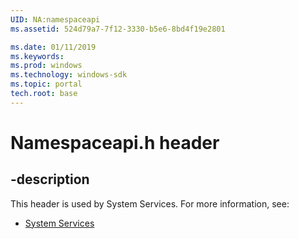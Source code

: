 ```yaml
---
UID: NA:namespaceapi
ms.assetid: 524d79a7-7f12-3330-b5e6-8bd4f19e2801

ms.date: 01/11/2019
ms.keywords: 
ms.prod: windows
ms.technology: windows-sdk
ms.topic: portal
tech.root: base
---
```


# Namespaceapi.h header


## -description


This header is used by System Services. For more information, see:

- [System Services](../_base/index.md)
